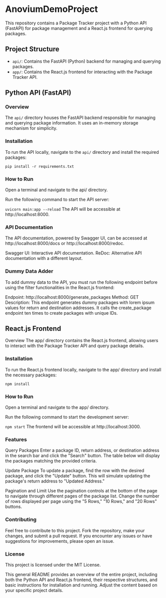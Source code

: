 # AnoviumDemoProject
This repository contains a Package Tracker project with a Python API (FastAPI) for package management and a React.js frontend for querying packages.

## Project Structure

- `api/`: Contains the FastAPI (Python) backend for managing and querying packages.
- `app/`: Contains the React.js frontend for interacting with the Package Tracker API.

## Python API (FastAPI)

### Overview

The `api/` directory houses the FastAPI backend responsible for managing and querying package information. It uses an in-memory storage mechanism for simplicity.

### Installation

To run the API locally, navigate to the `api/` directory and install the required packages:

```pip install -r requirements.txt```

### How to Run
Open a terminal and navigate to the api/ directory.

Run the following command to start the API server:

```uvicorn main:app --reload```
The API will be accessible at http://localhost:8000.

### API Documentation
The API documentation, powered by Swagger UI, can be accessed at http://localhost:8000/docs or http://localhost:8000/redoc.

Swagger UI: Interactive API documentation.
ReDoc: Alternative API documentation with a different layout.

### Dummy Data Adder
To add dummy data to the API, you must run the following endpoint before using the filter functionalities in the React.js frontend:

Endpoint: http://localhost:8000/generate_packages
Method: GET
Description: This endpoint generates dummy packages with lorem ipsum values for return and destination addresses. It calls the create_package endpoint ten times to create packages with unique IDs.


## React.js Frontend
Overview
The app/ directory contains the React.js frontend, allowing users to interact with the Package Tracker API and query package details.

### Installation
To run the React.js frontend locally, navigate to the app/ directory and install the necessary packages:

```npm install```

### How to Run
Open a terminal and navigate to the app/ directory.

Run the following command to start the development server:

```npm start```
The frontend will be accessible at http://localhost:3000.

### Features
Query Packages
Enter a package ID, return address, or destination address in the search bar and click the "Search" button.
The table below will display the packages matching the provided criteria.

Update Package
To update a package, find the row with the desired package, and click the "Update" button.
This will simulate updating the package's return address to "Updated Address."

Pagination and Limit
Use the pagination controls at the bottom of the page to navigate through different pages of the package list.
Change the number of rows displayed per page using the "5 Rows," "10 Rows," and "20 Rows" buttons.


### Contributing
Feel free to contribute to this project. Fork the repository, make your changes, and submit a pull request.
If you encounter any issues or have suggestions for improvements, please open an issue.

### License
This project is licensed under the MIT License.

This general README provides an overview of the entire project, including both the Python API and React.js frontend, their respective structures, and basic instructions for installation and running. Adjust the content based on your specific project details.